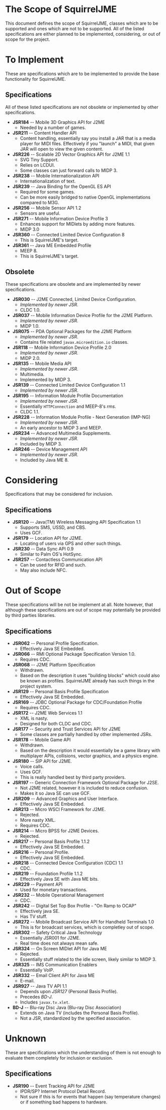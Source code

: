# The Scope of SquirrelJME

This document defines the scope of SquirrelJME, classes which are to be
supported and ones which are not to be supported. All of the listed
specifications are either planned to be implemented, considering, or out
of scope for the project.

# To Implement

These are specifications which are to be implemented to provide the base
functionality for SquirrelJME.

## Specifications

All of these listed specifications are not obsolete or implemented by other
specifications.

 * **JSR184** -- Mobile 3D Graphics API for J2ME
   * Needed by a number of games.
 * **JSR211** -- Content Handler API
   * Content handling, essentially say you install a JAR that is a media
     player for MIDI files. Effectively if you "launch" a MIDI, that given JAR
     will open to view the given content.
 * **JSR226** -- Scalable 2D Vector Graphics API for J2ME 1.1
   * SVG Tiny Support.
   * Relies on LCDUI.
   * Some classes can just forward calls to MIDP 3.
 * **JSR238** -- Mobile Internationalization API
   * Internationalization of text.
 * **JSR239** -- Java Binding for the OpenGL ES API
   * Required for some games.
   * Can be more easily bridged to native OpenGL implementations compared to
     M3G.
 * **JSR256** -- Mobile Sensor API 1.2
   * Sensors are useful.
 * **JSR271** -- Mobile Information Device Profile 3
   * Enhances support for MIDlets by adding more features.
   * MIDP 3.0
 * **JSR360** -- Connected Limited Device Configuration 8
   * This is SquirrelJME's target.
 * **JSR361** -- Java ME Embedded Profile
   * MEEP 8.
   * This is SquirrelJME's target.

## Obsolete

These specifications are obsolete and are implemented by newer specifications.

 * **JSR030** -- J2ME Connected, Limited Device Configuration.
   * _Implemented by newer JSR_.
   * CLDC 1.0.
 * **JSR037** -- Mobile Information Device Profile for the J2ME Platform.
   * _Implemented by newer JSR_.
   * MIDP 1.0.
 * **JSR075** -- PDA Optional Packages for the J2ME Platform
   * _Implemented by newer JSR_.
   * Contains file related `javax.microedition.io` classes.
 * **JSR118** -- Mobile Information Device Profile 2.0
   * _Implemented by newer JSR_.
   * MIDP 2.0.
 * **JSR135** -- Mobile Media API
   * _Implemented by newer JSR_.
   * Multimedia.
   * Implemented by MIDP 3.
 * **JSR139** -- Connected Limited Device Configuration 1.1
   * _Implemented by newer JSR_.
 * **JSR195** -- Information Module Profile Documentation
   * _Implemented by newer JSR_.
   * Essentially `HTTPConnection` and MEEP-8's _rms_.
   * CLDC 1.1.
 * **JSR228** -- Information Module Profile - Next Generation (IMP-NG)
   * _Implemented by newer JSR_.
   * An early ancestor to MIDP 3 and MEEP.
 * **JSR234** -- Advanced Multimedia Supplements.
   * _Implemented by newer JSR_.
   * Included by MIDP 3.
 * **JSR246** -- Device Management API
   * _Implemented by newer JSR_.
   * Included by Java ME 8.

# Considering

Specifications that may be considered for inclusion.

## Specifications

 * **JSR120** -- Java(TM) Wireless Messaging API Specification 1.1
   * Supports SMS, USSD, and CBS.
   * Uses GCF.
 * **JSR179** -- Location API for J2ME.
   * Locating of users via GPS and other such things.
 * **JSR230** -- Data Sync API 0.9
   * Similar to Palm OS's HotSync.
 * **JSR257** -- Contactless Communication API
   * Can be used for RFID and such.
   * May also include NFC.

# Out of Scope

These specifications will be not be implement at all. Note however, that
although these specifications are out of scope may potentially be provided by
third parties libraries.

## Specifications

 * **JSR062** -- Personal Profile Specification.
   * Effectively Java SE Embedded.
 * **JSR066** -- RMI Optional Package Specification Version 1.0.
   * Requires CDC.
 * **JSR068** -- J2ME Platform Specification
   * Withdrawn.
   * Based on the description it uses "building blocks" which could also be
     known as profiles. SquirrelJME already has such things in the project
     system.
 * **JSR129** -- Personal Basis Profile Specification
   * Effectively Java SE Embedded.
 * **JSR169** -- JDBC Optional Package for CDC/Foundation Profile
   * Requires CDC.
 * **JSR172** -- J2ME Web Services 1.1
   * XML is nasty.
   * Designed for both CLDC and CDC.
 * **JSR177** -- Security and Trust Services API for J2ME
   * Some classes are partially handled by other implemented JSRs.
 * **JSR178** -- Mobile Game API
   * Withdrawn.
   * Based on the description it would essentially be a game library with
     multiplayer APIs, collisions, vector graphics, and a physics engine.
 * **JSR180** -- SIP API for J2ME.
   * Voice calls.
   * Uses GCF.
   * This is really handled best by third party providers.
 * **JSR197** -- Generic Connection Framework Optional Package for J2SE.
   * Not J2ME related, however it is included to reduce confusion.
   * Makes it so Java SE can use GCF.
 * **JSR209** -- Advanced Graphics and User Interface.
   * Effectively Java SE Embedded.
 * **JSR213** -- Micro WSCI Framework for J2ME.
   * Rejected.
   * More nasty XML.
   * Requires CDC.
 * **JSR214** -- Micro BPSS for J2ME Devices.
   * Rejected.
 * **JSR217** -- Personal Basis Profile 1.1.2
   * Effectively Java SE Embedded.
 * **JSR216** -- Personal Profile.
   * Effectively Java SE Embedded.
 * **JSR218** -- Connected Device Configuration (CDC) 1.1
   * CDC.
 * **JSR219** -- Foundation Profile 1.1.2
   * Effectively Java SE with Java ME bits.
 * **JSR229** -- Payment API
   * Used for monetary transactions.
 * **JSR232** -- Mobile Operational Management
   * CDC.
 * **JSR242** -- Digital Set Top Box Profile - "On Ramp to OCAP"
   * Effectively java SE.
   * Has TV stuff.
 * **JSR272** -- Mobile Broadcast Service API for Handheld Terminals 1.0
   * This is for broadcast services, which is completley out of scope.
 * **JSR302** -- Safety Critical Java Technology
   * Essentially JSR001 for J2ME.
   * Real time does not always mean safe.
 * **JSR324** -- On Screen MIDlet API for Java ME
   * Rejected.
   * Essentially stuff related to the idle screen, likely similar to MIDP 3.
 * **JSR325** -- IMS Communication Enablers
   * Essentially VoIP.
 * **JSR332** -- Email Client API for Java ME
   * E-mail.
 * **JSR927** -- Java TV API 1.1
   * Depends upon _JSR127_ (Personal Basis Profile).
   * Precedes _BD-J_.
   * Includes `javax.tv.xlet`.
 * **BD-J** -- Blu-ray Disc Java (Blu-ray Disc Association)
   * Extends on Java TV (includes the Personal Basis Profile).
   * Not a JSR, standardized by the specified association.

# Unknown

These are specifications which the understanding of them is not enough to
evaluate them completely for inclusion or exclusion.

## Specifications

 * **JSR190** -- Event Tracking API for J2ME
   * IPDR/SP? Internet Protocol Detail Record.
   * Not sure if this is for events that happen (say temperature changes) or
     if something bad happens to hardware.

